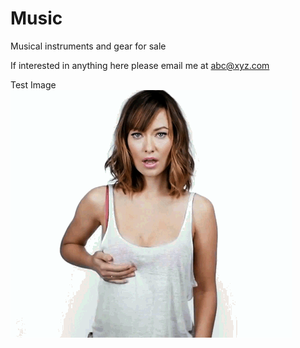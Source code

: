 # Music
Musical instruments and gear for sale

If interested in anything here please email me at abc@xyz.com


Test Image
![alt text](https://github.com/DirkLaPunk/Music/blob/master/wilde.gif)
